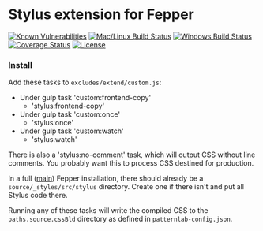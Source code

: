 # Stylus extension for Fepper

[![Known Vulnerabilities][snyk-image]][snyk-url]
[![Mac/Linux Build Status][travis-image]][travis-url]
[![Windows Build Status][appveyor-image]][appveyor-url]
[![Coverage Status][coveralls-image]][coveralls-url]
[![License][license-image]][license-url]

### Install

Add these tasks to `excludes/extend/custom.js`:

* Under gulp task 'custom:frontend-copy'
  * 'stylus:frontend-copy'
* Under gulp task 'custom:once'
  * 'stylus:once'
* Under gulp task 'custom:watch'
  * 'stylus:watch'

There is also a 'stylus:no-comment' task, which will output CSS without line 
comments. You probably want this to process CSS destined for production.

In a full ([main](https://github.com/electric-eloquence/fepper)) Fepper 
installation, there should already be a `source/_styles/src/stylus` directory. 
Create one if there isn't and put all Stylus code there.

Running any of these tasks will write the compiled CSS to the 
`paths.source.cssBld` directory as defined in `patternlab-config.json`.

[snyk-image]: https://snyk.io/test/github/electric-eloquence/fp-stylus/master/badge.svg
[snyk-url]: https://snyk.io/test/github/electric-eloquence/fp-stylus/master

[travis-image]: https://img.shields.io/travis/electric-eloquence/fp-stylus.svg?label=mac%20%26%20linux
[travis-url]: https://travis-ci.org/electric-eloquence/fp-stylus

[appveyor-image]: https://img.shields.io/appveyor/ci/e2tha-e/fp-stylus.svg?label=windows
[appveyor-url]: https://ci.appveyor.com/project/e2tha-e/fp-stylus

[coveralls-image]: https://img.shields.io/coveralls/electric-eloquence/fp-stylus/master.svg
[coveralls-url]: https://coveralls.io/r/electric-eloquence/fp-stylus

[license-image]: https://img.shields.io/github/license/electric-eloquence/fp-stylus.svg
[license-url]: https://raw.githubusercontent.com/electric-eloquence/fp-stylus/master/LICENSE
